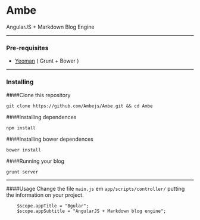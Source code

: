# Ambe
AngularJS + Markdown Blog Engine

---

### Pre-requisites
* [Yeoman](yeoman.io) ( Grunt + Bower )

---

### Installing

####Clone this repository
<pre><code>git clone https://github.com/Ambejs/Ambe.git && cd Ambe</code></pre>

####Installing dependences
<pre><code>npm install</code></pre>

####Installing bower dependences
<pre><code>bower install</code></pre>

####Running your blog
<pre><code>grunt server</code></pre>

---

####Usage
Change the file `main.js` em `app/scripts/controller/` putting the information on your project.
<pre><code>    $scope.appTitle = "Bgular";
    $scope.appSubtitle = "AngularJS + Markdown blog engine";
</code></pre>

